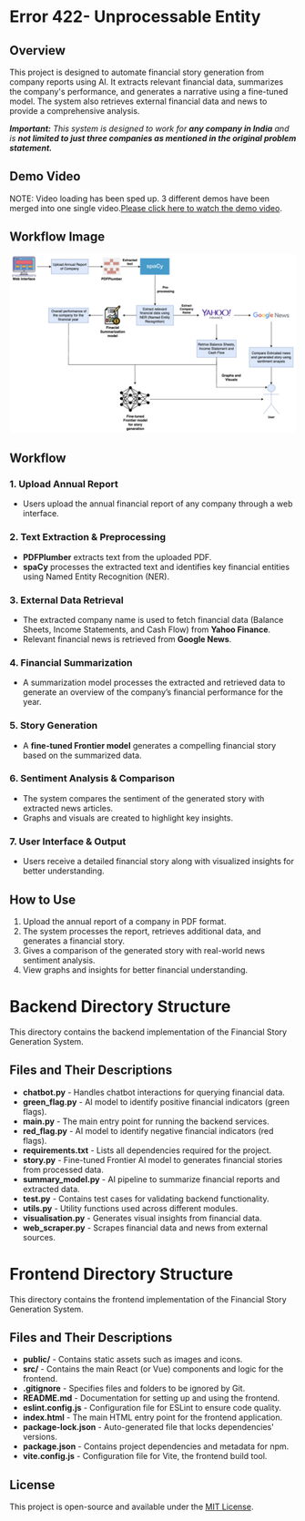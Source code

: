 # Error 422- Unprocessable Entity

## Overview
This project is designed to automate financial story generation from company reports using AI. It extracts relevant financial data, summarizes the company's performance, and generates a narrative using a fine-tuned model. The system also retrieves external financial data and news to provide a comprehensive analysis.

_**Important:** This system is designed to work for **any company in India** and is **not limited to just three companies as mentioned in the original problem statement.**_

## Demo Video
NOTE: Video loading has been sped up. 3 different demos have been merged into one single video.[Please click here to watch the demo video](https://drive.google.com/file/d/1VAXeAjcWTbVjXvwxL1_sA-S0Xd7iWUSI/view?usp=sharing).


## Workflow Image
![Workflow](images/Flowchart.png)

## Workflow
### 1. **Upload Annual Report**
- Users upload the annual financial report of any company through a web interface.

### 2. **Text Extraction & Preprocessing**
- **PDFPlumber** extracts text from the uploaded PDF.
- **spaCy** processes the extracted text and identifies key financial entities using Named Entity Recognition (NER).

### 3. **External Data Retrieval**
- The extracted company name is used to fetch financial data (Balance Sheets, Income Statements, and Cash Flow) from **Yahoo Finance**.
- Relevant financial news is retrieved from **Google News**.

### 4. **Financial Summarization**
- A summarization model processes the extracted and retrieved data to generate an overview of the company’s financial performance for the year.

### 5. **Story Generation**
- A **fine-tuned Frontier model** generates a compelling financial story based on the summarized data.

### 6. **Sentiment Analysis & Comparison**
- The system compares the sentiment of the generated story with extracted news articles.
- Graphs and visuals are created to highlight key insights.

### 7. **User Interface & Output**
- Users receive a detailed financial story along with visualized insights for better understanding.

## How to Use
1. Upload the annual report of a company in PDF format.
2. The system processes the report, retrieves additional data, and generates a financial story.
3. Gives a comparison of the generated story with real-world news sentiment analysis.
4. View graphs and insights for better financial understanding.

# Backend Directory Structure

This directory contains the backend implementation of the Financial Story Generation System.

## Files and Their Descriptions

- **chatbot.py** - Handles chatbot interactions for querying financial data.
- **green_flag.py** - AI model to identify positive financial indicators (green flags).
- **main.py** - The main entry point for running the backend services.
- **red_flag.py** - AI model to identify negative financial indicators (red flags).
- **requirements.txt** - Lists all dependencies required for the project.
- **story.py** - Fine-tuned Frontier AI model to generates financial stories from processed data.
- **summary_model.py** - AI pipeline to summarize financial reports and extracted data.
- **test.py** - Contains test cases for validating backend functionality.
- **utils.py** - Utility functions used across different modules.
- **visualisation.py** - Generates visual insights from financial data.
- **web_scraper.py** - Scrapes financial data and news from external sources.

# Frontend Directory Structure

This directory contains the frontend implementation of the Financial Story Generation System.

## Files and Their Descriptions

- **public/** - Contains static assets such as images and icons.
- **src/** - Contains the main React (or Vue) components and logic for the frontend.
- **.gitignore** - Specifies files and folders to be ignored by Git.
- **README.md** - Documentation for setting up and using the frontend.
- **eslint.config.js** - Configuration file for ESLint to ensure code quality.
- **index.html** - The main HTML entry point for the frontend application.
- **package-lock.json** - Auto-generated file that locks dependencies' versions.
- **package.json** - Contains project dependencies and metadata for npm.
- **vite.config.js** - Configuration file for Vite, the frontend build tool.



## License
This project is open-source and available under the [MIT License](LICENSE).
